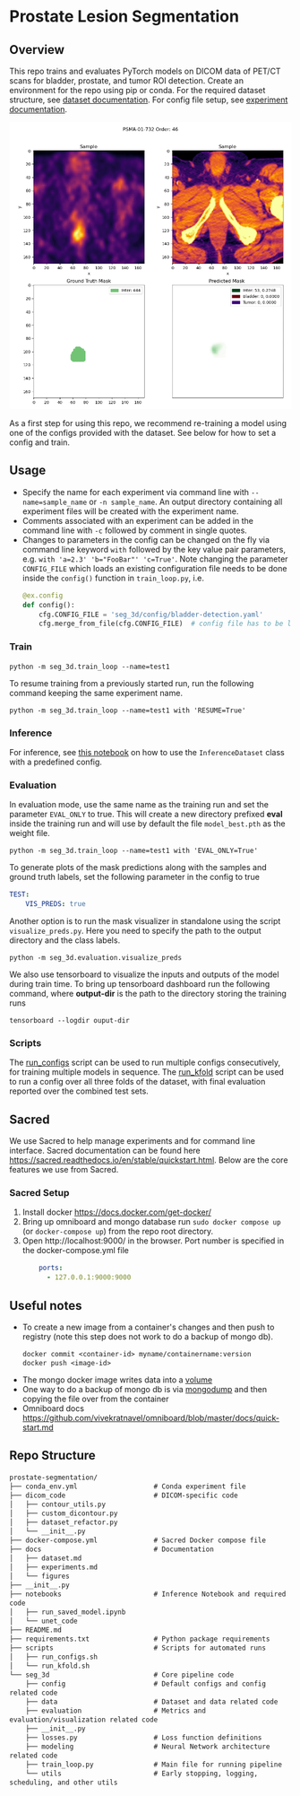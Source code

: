 # Prostate Lesion Segmentation

## Overview
This repo trains and evaluates PyTorch models on DICOM data of PET/CT scans for bladder, prostate, and tumor ROI 
detection. Create an environment for the repo using pip or conda. For the required dataset structure, 
see [dataset documentation](docs/dataset.md). For config file setup, see [experiment documentation](docs/experiments.md).
<p align="center">

<img width="512" height="512" src=docs/figures/pred_mask1.gif alt="Sample Results"/>
</p>

As a first step for using this repo, we recommend re-training a model using one of the configs
provided with the dataset. See below for how to set a config and train.

## Usage
- Specify the name for each experiment via command line with `--name=sample_name` or `-n sample_name`.
An output directory containing all experiment files will be created with the experiment name.
- Comments associated with an experiment can be added in the command line with `-c` followed by
comment in single quotes.
- Changes to parameters in the config can be changed on the fly via command line keyword `with` followed
by the key value pair parameters, e.g. `with 'a=2.3' 'b="FooBar"' 'c=True'`. Note changing the parameter `CONFIG_FILE`
which loads an existing configuration file needs to be done inside the `config()` function in `train_loop.py`, i.e.
    ```python
    @ex.config
    def config():
        cfg.CONFIG_FILE = 'seg_3d/config/bladder-detection.yaml'
        cfg.merge_from_file(cfg.CONFIG_FILE)  # config file has to be loaded here!
    ```

### Train
```shell
python -m seg_3d.train_loop --name=test1
```

To resume training from a previously started run, run the following command keeping the same experiment name.
```shell
python -m seg_3d.train_loop --name=test1 with 'RESUME=True'
```

### Inference
For inference, see 
[this notebook](notebooks/run_saved_model.ipynb) on how to use the `InferenceDataset` class with a predefined config.

### Evaluation
In evaluation mode, use the same name as the training run and set the parameter `EVAL_ONLY` to true.
This will create a new directory prefixed **eval** inside the training run and will use by default
the file `model_best.pth` as the weight file.
```shell
python -m seg_3d.train_loop --name=test1 with 'EVAL_ONLY=True'
```

To generate plots of the mask predictions along with the samples and ground truth labels, set the following
parameter in the config to true
```yaml
TEST:
    VIS_PREDS: true
```
Another option is to run the mask visualizer in standalone using the script `visualize_preds.py`.
Here you need to specify the path to the output directory and the class labels.
```shell
python -m seg_3d.evaluation.visualize_preds
```

We also use tensorboard to visualize the inputs and outputs of the model during train time. To bring up tensorboard
dashboard run the following command, where **output-dir** is the path to the directory storing the training runs
```shell
tensorboard --logdir ouput-dir
```

### Scripts
The [run_configs](scripts/run_configs.sh) script can be used to run multiple configs consecutively, 
for training multiple models in sequence. The [run_kfold](scripts/run_kfold.sh) script can be used to run a config over all
three folds of the dataset, with final evaluation reported over the combined test sets.


## Sacred
We use Sacred to help manage experiments and for command line interface. Sacred documentation can be found
here https://sacred.readthedocs.io/en/stable/quickstart.html. Below are the core features we use from Sacred.

### Sacred Setup
1. Install docker https://docs.docker.com/get-docker/
2. Bring up omniboard and mongo database run `sudo docker compose up` (or `docker-compose up`) from the repo root directory.
3. Open http://localhost:9000/ in the browser. Port number is specified in the docker-compose.yml file
    ```yaml
        ports:
          - 127.0.0.1:9000:9000
    ```

## Useful notes
- To create a new image from a container's changes and then push to registry (note this step does not work
to do a backup of mongo db).
    ```shell
    docker commit <container-id> myname/containername:version
    docker push <image-id>
    ```
- The mongo docker image writes data into a [volume](https://docs.docker.com/storage/volumes/)
- One way to do a backup of mongo db is via [mongodump](https://www.mongodb.com/docs/database-tools/mongodump/)
and then copying the file over from the container
- Omniboard docs https://github.com/vivekratnavel/omniboard/blob/master/docs/quick-start.md

## Repo Structure
```
prostate-segmentation/
├── conda_env.yml                   # Conda experiment file
├── dicom_code                      # DICOM-specific code
│   ├── contour_utils.py
│   ├── custom_dicontour.py
│   ├── dataset_refactor.py
│   └── __init__.py
├── docker-compose.yml              # Sacred Docker compose file
├── docs                            # Documentation
│   ├── dataset.md
│   ├── experiments.md
│   └── figures
├── __init__.py
├── notebooks                       # Inference Notebook and required code
│   ├── run_saved_model.ipynb
│   └── unet_code
├── README.md
├── requirements.txt                # Python package requirements
├── scripts                         # Scripts for automated runs
│   ├── run_configs.sh
│   └── run_kfold.sh
└── seg_3d                          # Core pipeline code
    ├── config                      # Default configs and config related code
    ├── data                        # Dataset and data related code
    ├── evaluation                  # Metrics and evaluation/visualization related code
    ├── __init__.py
    ├── losses.py                   # Loss function definitions
    ├── modeling                    # Neural Network architecture related code
    ├── train_loop.py               # Main file for running pipeline
    └── utils                       # Early stopping, logging, scheduling, and other utils
```
